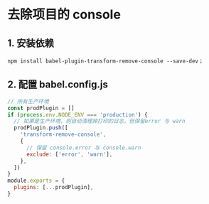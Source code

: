 # 去除项目的 console

## 1. 安装依赖

```shell
npm install babel-plugin-transform-remove-console --save-dev；
```

## 2. 配置 babel.config.js

```js
// 所有生产环境
const prodPlugin = []
if (process.env.NODE_ENV === 'production') {
  // 如果是生产环境，则自动清理掉打印的日志，但保留error 与 warn
  prodPlugin.push([
    'transform-remove-console',
    {
      // 保留 console.error 与 console.warn
      exclude: ['error', 'warn'],
    },
  ])
}
module.exports = {
  plugins: [...prodPlugin],
}
```
